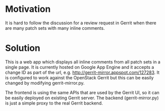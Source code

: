 Motivation
==========
It is hard to follow the discussion for a review request in Gerrit when there are many patch sets with many inline comments.

Solution
========
This is a web app which displays all inline comments from all patch sets in a single page. It is currently hosted on Google App Engine and it accepts a change ID as part of the url, e.g. http://gerrit-mirror.appspot.com/127283. It is configured to work against the OpenStack Gerrit but this can be easily changed by modifying gerrit-mirror.py.

The frontend is using the same APIs that are used by the Gerrit UI, so it can be easily deployed on existing Gerrit server. The backend (gerrit-mirror.py) is just a simple proxy to the real Gerrit backend.
